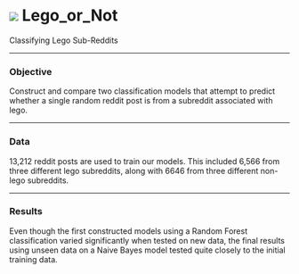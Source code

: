 # ![](https://github.com/BlakeWallace/Lego_or_Not) Lego_or_Not
Classifying Lego Sub-Reddits

---

### Objective

Construct and compare two classification models that attempt to predict whether a single random reddit post is from a subreddit associated with lego.

---

### Data

13,212 reddit posts are used to train our models.  This included 6,566 from three different lego subreddits, along with 6646 from three different non-lego subreddits.

---

### Results

Even though the first constructed models using a Random Forest classification varied significantly when tested on new data, the final results using unseen data on a Naive Bayes model tested quite closely to the initial training data. 
